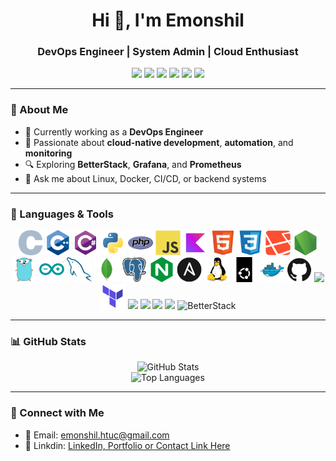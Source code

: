<h1 align="center">Hi 👋, I'm Emonshil</h1>
<h3 align="center">DevOps Engineer  | System Admin | Cloud Enthusiast</h3>

<p align="center">
  <img src="https://img.shields.io/badge/Linux-FCC624?style=flat-square&logo=linux&logoColor=black"/>
  <img src="https://img.shields.io/badge/AWS-FF9900?style=flat-square&logo=amazonaws&logoColor=white"/>
  <img src="https://img.shields.io/badge/GitHub Actions-2088FF?style=flat-square&logo=githubactions&logoColor=white"/>
  <img src="https://img.shields.io/badge/Docker-2496ED?style=flat-square&logo=docker&logoColor=white"/>
  <img src="https://img.shields.io/badge/Kubernetes-326CE5?style=flat-square&logo=kubernetes&logoColor=white"/>
  <img src="https://img.shields.io/badge/Terraform-7B42BC?style=flat-square&logo=terraform&logoColor=white"/>
</p>

---

### 💼 About Me
- 🔧 Currently working as a **DevOps Engineer**
- 🧠 Passionate about **cloud-native development**, **automation**, and **monitoring**
- 🔍 Exploring **BetterStack**, **Grafana**, and **Prometheus**
- 💬 Ask me about Linux, Docker, CI/CD, or backend systems

---

### 🧰 Languages & Tools

<p align="center">
  <!-- Languages -->
  <img src="https://raw.githubusercontent.com/devicons/devicon/master/icons/c/c-original.svg" width="40"/>
  <img src="https://raw.githubusercontent.com/devicons/devicon/master/icons/cplusplus/cplusplus-original.svg" width="40"/>
  <img src="https://raw.githubusercontent.com/devicons/devicon/master/icons/csharp/csharp-original.svg" width="40"/>
  <img src="https://raw.githubusercontent.com/devicons/devicon/master/icons/python/python-original.svg" width="40"/>
  <img src="https://raw.githubusercontent.com/devicons/devicon/master/icons/php/php-original.svg" width="40"/>
  <img src="https://raw.githubusercontent.com/devicons/devicon/master/icons/javascript/javascript-original.svg" width="40"/>
  <img src="https://raw.githubusercontent.com/devicons/devicon/master/icons/kotlin/kotlin-original.svg" width="40"/>
  <img src="https://raw.githubusercontent.com/devicons/devicon/master/icons/html5/html5-original.svg" width="40"/>
  <img src="https://raw.githubusercontent.com/devicons/devicon/master/icons/css3/css3-original.svg" width="40"/>

  <!-- Frameworks & Tools -->
  <img src="https://raw.githubusercontent.com/devicons/devicon/master/icons/laravel/laravel-plain.svg" width="40"/>
  <img src="https://raw.githubusercontent.com/devicons/devicon/master/icons/nodejs/nodejs-original.svg" width="40"/>
  <img src="https://raw.githubusercontent.com/devicons/devicon/master/icons/go/go-original.svg" width="40"/>
  <img src="https://raw.githubusercontent.com/devicons/devicon/master/icons/arduino/arduino-original.svg" width="40"/>
  <img src="https://raw.githubusercontent.com/devicons/devicon/master/icons/mysql/mysql-original.svg" width="40"/>
  <img src="https://raw.githubusercontent.com/devicons/devicon/master/icons/mongodb/mongodb-original.svg" width="40"/>
  <img src="https://raw.githubusercontent.com/devicons/devicon/master/icons/postgresql/postgresql-original.svg" width="40"/>
  <img src="https://raw.githubusercontent.com/devicons/devicon/master/icons/nginx/nginx-original.svg" width="40"/>
  <img src="https://raw.githubusercontent.com/devicons/devicon/master/icons/ansible/ansible-original.svg" width="40"/>
  <img src="https://raw.githubusercontent.com/devicons/devicon/master/icons/linux/linux-original.svg" width="40"/>
  <img src="https://raw.githubusercontent.com/devicons/devicon/master/icons/ubuntu/ubuntu-plain.svg" width="40"/>
  <img src="https://raw.githubusercontent.com/devicons/devicon/master/icons/docker/docker-original.svg" width="40"/>
  <img src="https://raw.githubusercontent.com/devicons/devicon/master/icons/github/github-original.svg" width="40"/>
  <img src="https://cdn.jsdelivr.net/gh/devicons/devicon/icons/apache/apache-original.svg" width="40"/>
  <img src="https://raw.githubusercontent.com/devicons/devicon/master/icons/terraform/terraform-original.svg" width="40"/>
  <img src="https://cdn.jsdelivr.net/gh/simple-icons/simple-icons/icons/prometheus.svg" width="40"/>
  <img src="https://cdn.jsdelivr.net/gh/simple-icons/simple-icons/icons/grafana.svg" width="40"/>
  <img src="https://cdn.jsdelivr.net/gh/simple-icons/simple-icons/icons/sonarqube.svg" width="40"/>
  <!-- Optional tools with no official devicon -->
  <img src="https://img.icons8.com/ios-filled/50/000000/pm2.png" width="40"/>
  <img src="https://avatars.githubusercontent.com/u/66109644?s=200&v=4" width="40" alt="BetterStack"/>
</p>

---

### 📊 GitHub Stats

<p align="center">
  <img src="https://github-readme-stats.vercel.app/api?username=shilemon&show_icons=true&theme=github_dark" alt="GitHub Stats"/>
  <br/>
  <img src="https://github-readme-stats.vercel.app/api/top-langs/?username=shilemon&layout=compact&theme=github_dark" alt="Top Languages"/>
</p>

---

### 🤝 Connect with Me
- 📧 Email: [emonshil.htuc@gmail.com](mailto:emonshil.htuc@gmail.com)
- 🔗 Linkdin: [LinkedIn, Portfolio or Contact Link Here](https://www.linkedin.com/in/emon-shil-45ba97272/)

